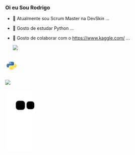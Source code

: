 ### Oi eu Sou Rodrigo 

- 🔭 Atualmente sou Scrum Master na DevSkin ...
- 🌱 Gosto de estudar Python ...
- 👯 Gosto de colaborar com o https://www.kaggle.com/ ...

  <a href="https://github.com/RodrigoNeto">
  <img height="180em" src="https://github-readme-stats.vercel.app/api?username=RodrigoNeto&show_icons=true&theme=dracula&include_all_commits=true&count_private=true"/>
 </div>
<div style="display: inline_block"><br>
  <img align="center" alt="Rafa-Python" height="30" width="40" src="https://raw.githubusercontent.com/devicons/devicon/master/icons/python/python-original.svg">
</div>
  
  ##
 
<div> 
  <a href="https://www.linkedin.com/in/rodrigo-manoel-3a4a184a/" target="_blank"><img src="https://img.shields.io/badge/-LinkedIn-%230077B5?style=for-the-badge&logo=linkedin&logoColor=white" target="_blank"></a> 
 
  ![Snake animation](https://github.com/rafaballerini/rafaballerini/blob/output/github-contribution-grid-snake.svg)
 
</div>
